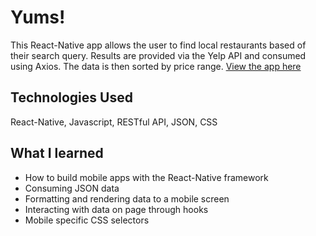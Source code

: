 # Yums!
This React-Native app allows the user to find local restaurants based of their search query.  Results are provided via the Yelp API and consumed using Axios.  The data is then sorted by price range.
[View the app here](https://jonathan-cox.dev/movie.mov)

## Technologies Used
React-Native, Javascript, RESTful API, JSON, CSS

## What I learned
- How to build mobile apps with the React-Native framework
- Consuming JSON data
- Formatting and rendering data to a mobile screen
- Interacting with data on page through hooks
- Mobile specific CSS selectors

